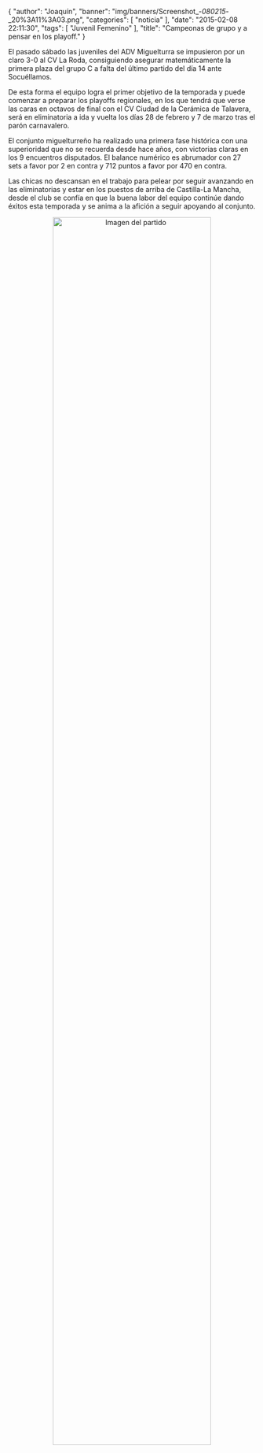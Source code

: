 {
  "author": "Joaquín", 
  "banner": "img/banners/Screenshot_-_080215_-_20%3A11%3A03.png", 
  "categories": [
    "noticia"
  ], 
  "date": "2015-02-08 22:11:30", 
  "tags": [
    "Juvenil Femenino"
  ], 
  "title": "Campeonas de grupo y a pensar en los playoff."
}

El pasado sábado las juveniles del ADV Miguelturra se impusieron por un claro 3-0 al CV La Roda, consiguiendo asegurar matemáticamente la primera plaza del grupo C a falta del último partido del día 14 ante Socuéllamos.

De esta forma el equipo logra el primer objetivo de la temporada y puede comenzar a preparar los playoffs regionales, en los que tendrá que verse las caras en octavos de final con el CV Ciudad de la Cerámica de Talavera, será en eliminatoria a ida y vuelta los días 28 de febrero y 7 de marzo tras el parón carnavalero.

El conjunto miguelturreño ha realizado una primera fase histórica con una superioridad que no se recuerda desde hace años, con victorias claras en los 9 encuentros disputados. El balance numérico es abrumador con 27 sets a favor por 2 en contra y 712 puntos a favor por 470 en contra.

Las chicas no descansan en el trabajo para pelear por seguir avanzando en las eliminatorias y estar en los puestos de arriba de Castilla-La Mancha, desde el club se confía en que la buena labor del equipo continúe dando éxitos esta temporada y se anima a la afición a seguir apoyando al conjunto.

<center>
<a target="_new" href="http://www.advmiguelturra.org/img/banners/Screenshot%20-%20080215%20-%2020%3A11%3A03.png"> 
<img alt="Imagen del partido" width="80%" align="center" src="http://www.advmiguelturra.org/img/banners/Screenshot%20-%20080215%20-%2020%3A11%3A03.png"/> </a> </center>


